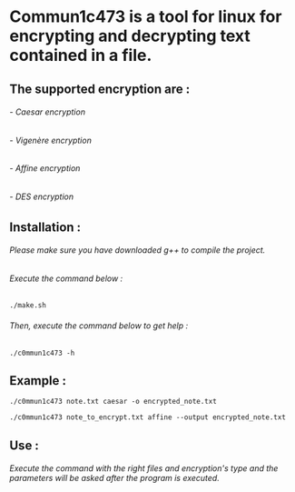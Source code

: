 # Commun1c473 is a tool for linux for encrypting and decrypting text contained in a file.

## The supported encryption are :
###### - Caesar encryption
###### - Vigenère encryption
###### - Affine encryption
###### - DES encryption 

## Installation :

###### Please make sure you have downloaded g++ to compile the project.

###### Execute the command below :
```
./make.sh
```

###### Then, execute the command below to get help :
```
./c0mmun1c473 -h
```

## Example :
```
./c0mmun1c473 note.txt caesar -o encrypted_note.txt
```
```
./c0mmun1c473 note_to_encrypt.txt affine --output encrypted_note.txt
```

## Use :

###### Execute the command with the right files and encryption's type and the parameters will be asked after the program is executed.



